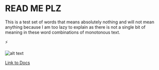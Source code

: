 # READ ME PLZ
This is a test set of words that means absolutely nothing and will not mean anything because I am too lazy to explain as there is not a single bit of meaning in these word combinations of monotonous text.

⚡️

![alt text](https://i.pinimg.com/originals/16/2b/af/162baf018ad5742ea1c22efd15f1a229.jpg "Logo Title Text1")

<a href="https://docs.google.com/document/d/1-X8CeTnrG0q1VRFis0E5J0BsPTBR9qxrtQbx68s94Wg/edit"> Link to Docs </a>
